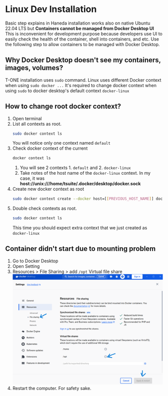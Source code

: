 # Linux Dev Installation

Basic step explains in Haneda installation works also on native Ubuntu 22.04 LTS but **Containers cannot be managed from Docker Desktop UI** This is inconvenient for development purpose because developers use UI to easily check the health of the container, shell into containers, and etc. Use the following step to allow containers to be managed with Docker Desktop.

## Why Docker Desktop doesn't see my containers, images, volumes?

T-ONE installation uses `sudo` command. Linux uses different Docker context when using `sudo docker ...` It's required to change docker context when using `sudo` to docker desktop's default context `docker-linux`

## How to change root docker context?
1. Open terminal
1. List all contexts as root.
    ```bash
    sudo docker context ls
    ```
    You will notice only one context named `default`
1. Check docker context of the current
    ```bash
    docker context ls
    ```
    1. You will see 2 contexts 1. `default` and 2. `docker-linux`
    1. Take notes of the host name of the `docker-linux` context. In my case, it was __host://unix:///home/tsuite/.docker/desktop/docker.sock__ 
1. Create new docker context as root
    ```bash
    sudo docker context create --docker host=[[PREVIOUS_HOST_NAME]] docker-linux
    ```
1. Double check contexts as root.
    ```bash
    sudo docker context ls
    ```
    This time you should expect extra context that we just created as `docker-linux`

## Container didn't start due to mounting problem
1. Go to Docker Desktop
1. Open Setting
1. Resources > File Sharing > add `/opt` Virtual file share
![Docker Fileshare Setting](./docker-file-share.png)
1. Restart the computer. For safety sake.